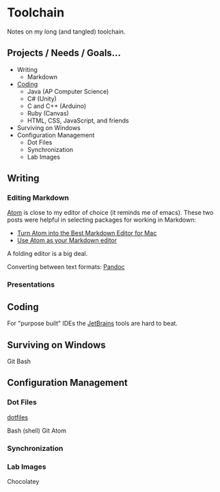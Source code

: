 # Toolchain

Notes on my long (and tangled) toolchain.

## Projects / Needs / Goals…

* Writing
  - Markdown
* [Coding][]
  - Java (AP Computer Science)
  - C# (Unity)
  - C and C++ (Arduino)
  - Ruby (Canvas)
  - HTML, CSS, JavaScript, and friends
* Surviving on Windows
* Configuration Management
  - Dot Files
  - Synchronization
  - Lab Images

[coding]: <https://github.com/DouglasUrner/Toolchain/tree/master/Coding>

## Writing

### Editing Markdown

[Atom][] is close to my editor of choice (it reminds me of emacs). These two posts were helpful in selecting packages for working in Markdown:

* [Turn Atom into the Best Markdown Editor for Mac][bd5237b3]
* [Use Atom as your Markdown editor][a2abaecd]

A folding editor is a big deal.

Converting between text formats: [Pandoc][]

  [atom]: <https://atom.io>
  [pandoc]: <https://pandoc.org>
  [bd5237b3]: https://www.news47ell.com/how-to/atom-best-markdown-editor-mac/ "1"
  [a2abaecd]: https://discountry.github.io/2017/02/15/use-atom-as-your-markdown-editor/ "2"

### Presentations

## Coding

For "purpose built" IDEs the [JetBrains][1a422cf3] tools are hard to beat.

  [1a422cf3]: https://jetbrains.com "jetbrains"

## Surviving on Windows

Git Bash


## Configuration Management

### Dot Files

[dotfiles][]

[dotfiles]: <https://dotfiles.github.io>

Bash (shell)
Git
Atom


### Synchronization
### Lab Images

Chocolatey
